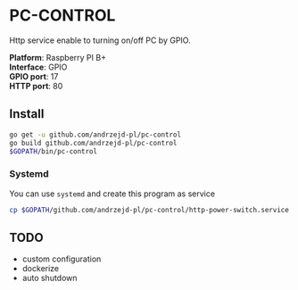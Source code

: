 # PC-CONTROL

Http service enable to turning on/off PC by GPIO.

**Platform**: Raspberry PI B+  
**Interface**: GPIO  
**GPIO port**: 17  
**HTTP port**: 80

## Install
```sh
go get -u github.com/andrzejd-pl/pc-control
go build github.com/andrzejd-pl/pc-control
$GOPATH/bin/pc-control
```

### Systemd

You can use `systemd` and create this program as service
```sh
cp $GOPATH/github.com/andrzejd-pl/pc-control/http-power-switch.service /etc/systemd/system/
```

## TODO

- custom configuration
- dockerize
- auto shutdown
